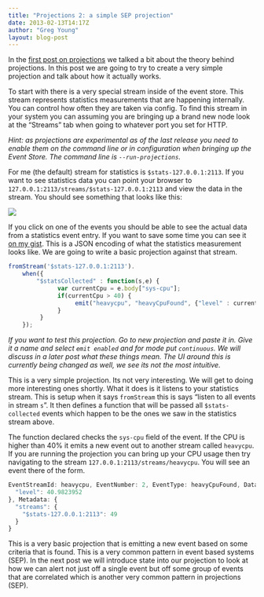 ```yaml
---
title: "Projections 2: a simple SEP projection"
date: 2013-02-13T14:17Z
author: "Greg Young"
layout: blog-post
---
```


In the [first post on projections](http://goodenoughsoftware.net/2013/02/12/projections-1-the-theory) we talked a bit about the theory behind projections. In this post we are going to try to create a very simple projection and talk about how it actually works.

To start with there is a very special stream inside of the event store. This stream represents statistics measurements that are happening internally. You can control how often they are taken via config. To find this stream in your system you can assuming you are bringing up a brand new node look at the “Streams” tab when going to whatever port you set for HTTP.

*Hint: as projections are experimental as of the last release you need to enable them on the command line or in configuration when bringing up the Event Store. The command line is `--run-projections`.*

For me (the default) stream for statistics is `$stats-127.0.0.1:2113`. If you want to see statistics data you can point your browser to `127.0.0.1:2113/streams/$stats-127.0.0.1:2113` and view the data in the stream. You should see something that looks like this:

![](http://gregfyoung.files.wordpress.com/2013/02/streamviewed.png)

If you click on one of the events you should be able to see the actual data from a statistics event entry. If you want to save some time you can see it [on my gist](https://gist.github.com/gregoryyoung/4944753). This is a JSON encoding of what the statistics measurement looks like. We are going to write a basic projection against that stream.

```javascript
fromStream('$stats-127.0.0.1:2113').
    when({
        "$statsCollected" : function(s,e) {
              var currentCpu = e.body["sys-cpu"];
              if(currentCpu > 40) {
                   emit("heavycpu", "heavyCpuFound", {"level" : currentCpu})
              }
         }
    });
```

*If you want to test this projection. Go to new projection and paste it in. Give it a name and select `emit enabled` and for mode put `continuous`. We will discuss in a later post what these things mean. The UI around this is currently being changed as well, we see its not the most intuitive.*

This is a very simple projection. Its not very interesting. We will get to doing more interesting ones shortly. What it does is it listens to your statistics stream. This is setup when it says `fromStream` this is says “listen to all events in stream `s`”. It then defines a function that will be passed all `$stats-collected` events which happen to be the ones we saw in the statistics stream above.

The function declared checks the `sys-cpu` field of the event. If the CPU is higher than 40% it emits a new event out to another stream called `heavycpu`. If you are running the projection you can bring up your CPU usage then try navigating to the stream `127.0.0.1:2113/streams/heavycpu`. You will see an event there of the form.

```javascript
EventStreamId: heavycpu, EventNumber: 2, EventType: heavyCpuFound, Data: {
  "level": 40.9823952
}, Metadata: {
  "streams": {
    "$stats-127.0.0.1:2113": 49
  }
}
```

This is a very basic projection that is emitting a new event based on some criteria that is found. This is a very common pattern in event based systems (SEP). In the next post we will introduce state into our projection to look at how we can alert not just off a single event but off some group of events that are correlated which is another very common pattern in projections (SEP).